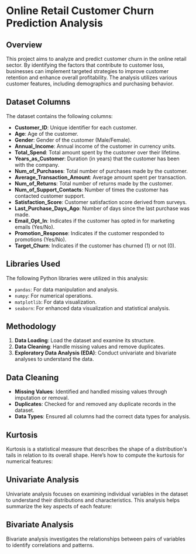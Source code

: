 # Online Retail Customer Churn Prediction Analysis

## Overview
This project aims to analyze and predict customer churn in the online retail sector. By identifying the factors that contribute to customer loss, businesses can implement targeted strategies to improve customer retention and enhance overall profitability. The analysis utilizes various customer features, including demographics and purchasing behavior.

## Dataset Columns
The dataset contains the following columns:

- **Customer_ID**: Unique identifier for each customer.
- **Age**: Age of the customer.
- **Gender**: Gender of the customer (Male/Female).
- **Annual_Income**: Annual income of the customer in currency units.
- **Total_Spend**: Total amount spent by the customer over their lifetime.
- **Years_as_Customer**: Duration (in years) that the customer has been with the company.
- **Num_of_Purchases**: Total number of purchases made by the customer.
- **Average_Transaction_Amount**: Average amount spent per transaction.
- **Num_of_Returns**: Total number of returns made by the customer.
- **Num_of_Support_Contacts**: Number of times the customer has contacted customer support.
- **Satisfaction_Score**: Customer satisfaction score derived from surveys.
- **Last_Purchase_Days_Ago**: Number of days since the last purchase was made.
- **Email_Opt_In**: Indicates if the customer has opted in for marketing emails (Yes/No).
- **Promotion_Response**: Indicates if the customer responded to promotions (Yes/No).
- **Target_Churn**: Indicates if the customer has churned (1) or not (0).

## Libraries Used
The following Python libraries were utilized in this analysis:

- `pandas`: For data manipulation and analysis.
- `numpy`: For numerical operations.
- `matplotlib`: For data visualization.
- `seaborn`: For enhanced data visualization and statistical analysis.

## Methodology
1. **Data Loading**: Load the dataset and examine its structure.
2. **Data Cleaning**: Handle missing values and remove duplicates.
3. **Exploratory Data Analysis (EDA)**: Conduct univariate and bivariate analyses to understand the data.

## Data Cleaning
- **Missing Values**: Identified and handled missing values through imputation or removal.
- **Duplicates**: Checked for and removed any duplicate records in the dataset.
- **Data Types**: Ensured all columns had the correct data types for analysis.

## Kurtosis
Kurtosis is a statistical measure that describes the shape of a distribution's tails in relation to its overall shape. Here’s how to compute the kurtosis for numerical features:

## Univariate Analysis
Univariate analysis focuses on examining individual variables in the dataset to understand their distributions and characteristics. This analysis helps summarize the key aspects of each feature:


## Bivariate Analysis
Bivariate analysis investigates the relationships between pairs of variables to identify correlations and patterns. 
